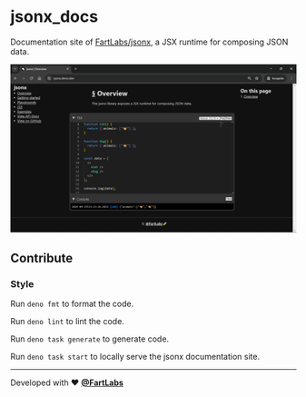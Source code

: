 # jsonx_docs

Documentation site of [FartLabs/jsonx](https://github.com/FartLabs/jsonx), a JSX
runtime for composing JSON data.

[![jsonx_docs landing page](./static/screenshot.png)](https://jsonx.deno.dev/)

## Contribute

### Style

Run `deno fmt` to format the code.

Run `deno lint` to lint the code.

Run `deno task generate` to generate code.

Run `deno task start` to locally serve the jsonx documentation site.

---

Developed with ❤️ [**@FartLabs**](https://github.com/FartLabs)

